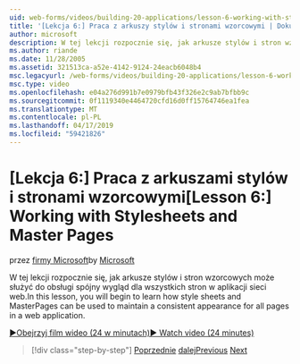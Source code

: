 ```yaml
---
uid: web-forms/videos/building-20-applications/lesson-6-working-with-stylesheets-and-master-pages
title: '[Lekcja 6:] Praca z arkuszy stylów i stronami wzorcowymi | Dokumentacja firmy Microsoft'
author: microsoft
description: W tej lekcji rozpocznie się, jak arkusze stylów i stron wzorcowych może służyć do obsługi spójny wygląd dla wszystkich stron w aplikacji sieci web.
ms.author: riande
ms.date: 11/28/2005
ms.assetid: 321513ca-a52e-4142-9124-24eacb6048b4
msc.legacyurl: /web-forms/videos/building-20-applications/lesson-6-working-with-stylesheets-and-master-pages
msc.type: video
ms.openlocfilehash: e04a276d991b7e0979bfb43f326e2c9ab7bfbb9c
ms.sourcegitcommit: 0f1119340e4464720cfd16d0ff15764746ea1fea
ms.translationtype: MT
ms.contentlocale: pl-PL
ms.lasthandoff: 04/17/2019
ms.locfileid: "59421826"
---
```

# <a name="lesson-6-working-with-stylesheets-and-master-pages"></a><span data-ttu-id="9d0d7-103">[Lekcja 6:] Praca z arkuszami stylów i stronami wzorcowymi</span><span class="sxs-lookup"><span data-stu-id="9d0d7-103">[Lesson 6:] Working with Stylesheets and Master Pages</span></span>

<span data-ttu-id="9d0d7-104">przez [firmy Microsoft](https://github.com/microsoft)</span><span class="sxs-lookup"><span data-stu-id="9d0d7-104">by [Microsoft](https://github.com/microsoft)</span></span>

<span data-ttu-id="9d0d7-105">W tej lekcji rozpocznie się, jak arkusze stylów i stron wzorcowych może służyć do obsługi spójny wygląd dla wszystkich stron w aplikacji sieci web.</span><span class="sxs-lookup"><span data-stu-id="9d0d7-105">In this lesson, you will begin to learn how style sheets and MasterPages can be used to maintain a consistent appearance for all pages in a web application.</span></span>

[<span data-ttu-id="9d0d7-106">&#9654;Obejrzyj film wideo (24 w minutach)</span><span class="sxs-lookup"><span data-stu-id="9d0d7-106">&#9654; Watch video (24 minutes)</span></span>](https://channel9.msdn.com/Blogs/ASP-NET-Site-Videos/lesson-6-working-with-stylesheets-and-master-pages)

> [!div class="step-by-step"]
> <span data-ttu-id="9d0d7-107">[Poprzednie](lesson-5-debugging-and-tracing-your-website.md)
> [dalej](lesson-7-databinding-to-user-interface-controls.md)</span><span class="sxs-lookup"><span data-stu-id="9d0d7-107">[Previous](lesson-5-debugging-and-tracing-your-website.md)
[Next](lesson-7-databinding-to-user-interface-controls.md)</span></span>
